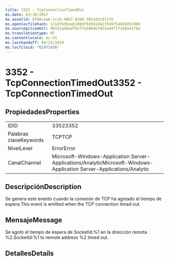 ```yaml
---
title: 3352 - TcpConnectionTimedOut
ms.date: 03/30/2017
ms.assetid: 8340caa6-1ccb-48b7-8340-5052d3c811f6
ms.openlocfilehash: 1316f63beab108df920d244276307546892b7866
ms.sourcegitcommit: 9b552addadfb57fab0b9e7852ed4f1f1b8a42f8e
ms.translationtype: MT
ms.contentlocale: es-ES
ms.lasthandoff: 04/23/2019
ms.locfileid: "61971436"
---
```

# <a name="3352---tcpconnectiontimedout"></a><span data-ttu-id="66785-102">3352 - TcpConnectionTimedOut</span><span class="sxs-lookup"><span data-stu-id="66785-102">3352 - TcpConnectionTimedOut</span></span>
## <a name="properties"></a><span data-ttu-id="66785-103">Propiedades</span><span class="sxs-lookup"><span data-stu-id="66785-103">Properties</span></span>  
  
|||  
|-|-|  
|<span data-ttu-id="66785-104">ID</span><span class="sxs-lookup"><span data-stu-id="66785-104">ID</span></span>|<span data-ttu-id="66785-105">3352</span><span class="sxs-lookup"><span data-stu-id="66785-105">3352</span></span>|  
|<span data-ttu-id="66785-106">Palabras clave</span><span class="sxs-lookup"><span data-stu-id="66785-106">Keywords</span></span>|<span data-ttu-id="66785-107">TCP</span><span class="sxs-lookup"><span data-stu-id="66785-107">TCP</span></span>|  
|<span data-ttu-id="66785-108">Nivel</span><span class="sxs-lookup"><span data-stu-id="66785-108">Level</span></span>|<span data-ttu-id="66785-109">Error</span><span class="sxs-lookup"><span data-stu-id="66785-109">Error</span></span>|  
|<span data-ttu-id="66785-110">Canal</span><span class="sxs-lookup"><span data-stu-id="66785-110">Channel</span></span>|<span data-ttu-id="66785-111">Microsoft-Windows-Application Server-Applications/Analytic</span><span class="sxs-lookup"><span data-stu-id="66785-111">Microsoft-Windows-Application Server-Applications/Analytic</span></span>|  
  
## <a name="description"></a><span data-ttu-id="66785-112">Descripción</span><span class="sxs-lookup"><span data-stu-id="66785-112">Description</span></span>  
 <span data-ttu-id="66785-113">Se genera este evento cuando la conexión de TCP ha agotado el tiempo de espera.</span><span class="sxs-lookup"><span data-stu-id="66785-113">This event is emitted when the TCP connection timed out.</span></span>  
  
## <a name="message"></a><span data-ttu-id="66785-114">Mensaje</span><span class="sxs-lookup"><span data-stu-id="66785-114">Message</span></span>  
 <span data-ttu-id="66785-115">Se agotó el tiempo de espera de SocketId:%1 en la dirección remota %2.</span><span class="sxs-lookup"><span data-stu-id="66785-115">SocketId:%1 to remote address %2 timed out.</span></span>  
  
## <a name="details"></a><span data-ttu-id="66785-116">Detalles</span><span class="sxs-lookup"><span data-stu-id="66785-116">Details</span></span>
